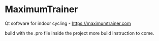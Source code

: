 # MaximumTrainer
Qt software for indoor cycling - https://maximumtrainer.com


build with the .pro file inside the project
more build instruction to come.
